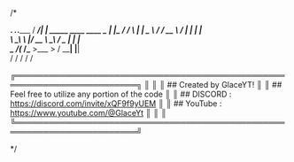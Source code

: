 /*

  ________.__                        _____.___.___________
 /  _____/|  | _____    ____  ____   \__  |   |\__    ___/
/   \  ___|  | \__  \ _/ ___\/ __ \   /   |   |  |    |   
\    \_\  \  |__/ __ \\  \__\  ___/   \____   |  |    |   
 \______  /____(____  /\___  >___  >  / ______|  |____|   
        \/          \/     \/    \/   \/                  

╔════════════════════════════════════════════════════════════════════════╗
║                                                                        ║
║  ## Created by GlaceYT!                                                ║
║  ## Feel free to utilize any portion of the code                       ║
║  ## DISCORD :  https://discord.com/invite/xQF9f9yUEM                   ║
║  ## YouTube : https://www.youtube.com/@GlaceYt                         ║
║                                                                        ║
╚════════════════════════════════════════════════════════════════════════╝


*/

